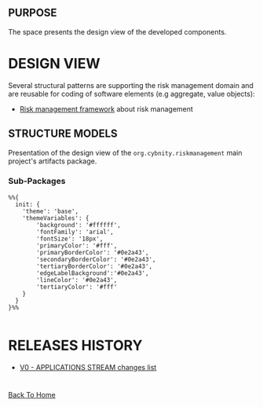 ## PURPOSE
The space presents the design view of the developed components.

# DESIGN VIEW
Several structural patterns are supporting the risk management domain and are reusable for coding of software elements (e.g aggregate, value objects):
- [Risk management framework](risk-management-framework.md) about risk management

## STRUCTURE MODELS
Presentation of the design view of the `org.cybnity.riskmanagement` main project's artifacts package.

### Sub-Packages

```mermaid
%%{
  init: {
    'theme': 'base',
    'themeVariables': {
        'background': '#ffffff',
        'fontFamily': 'arial',
        'fontSize': '18px',
        'primaryColor': '#fff',
        'primaryBorderColor': '#0e2a43',
        'secondaryBorderColor': '#0e2a43',
        'tertiaryBorderColor': '#0e2a43',
        'edgeLabelBackground':'#0e2a43',
        'lineColor': '#0e2a43',
        'tertiaryColor': '#fff'
    }
  }
}%%


```



# RELEASES HISTORY
- [V0 - APPLICATIONS STREAM changes list](v0-changes.md)

#
[Back To Home](/README.md)
